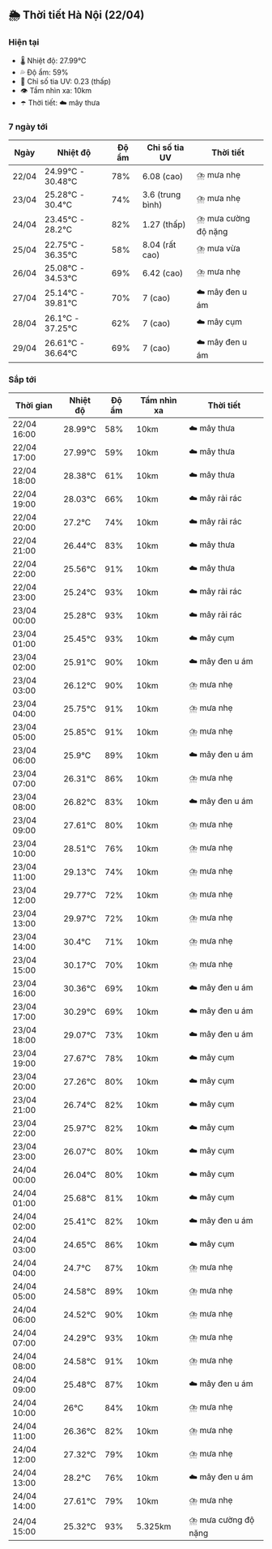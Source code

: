 ## 🌦️ Thời tiết Hà Nội (22/04)

### Hiện tại

- 🌡️ Nhiệt độ: 27.99℃
- 💦 Độ ẩm: 59%
- 🌟 Chỉ số tia UV: 0.23 (thấp)
- 👁️ Tầm nhìn xa: 10km
- ☂️ Thời tiết: ☁️ mây thưa

### 7 ngày tới

| Ngày | Nhiệt độ | Độ ẩm | Chỉ số tia UV | Thời tiết |
| --- | --- | --- | --- | --- |
| 22/04 | 24.99℃ - 30.48℃ | 78% | 6.08 (cao) | ⛈️ mưa nhẹ |
| 23/04 | 25.28℃ - 30.4℃ | 74% | 3.6 (trung bình) | ⛈️ mưa nhẹ |
| 24/04 | 23.45℃ - 28.2℃ | 82% | 1.27 (thấp) | ⛈️ mưa cường độ nặng |
| 25/04 | 22.75℃ - 36.35℃ | 58% | 8.04 (rất cao) | ⛈️ mưa vừa |
| 26/04 | 25.08℃ - 34.53℃ | 69% | 6.42 (cao) | ⛈️ mưa nhẹ |
| 27/04 | 25.14℃ - 39.81℃ | 70% | 7 (cao) | ☁️ mây đen u ám |
| 28/04 | 26.1℃ - 37.25℃ | 62% | 7 (cao) | ☁️ mây cụm |
| 29/04 | 26.61℃ - 36.64℃ | 69% | 7 (cao) | ☁️ mây đen u ám |

### Sắp tới

| Thời gian | Nhiệt độ | Độ ẩm | Tầm nhìn xa | Thời tiết |
| --- | --- | --- | --- | --- |
| 22/04 16:00 | 28.99℃ | 58% | 10km | ☁️ mây thưa |
| 22/04 17:00 | 27.99℃ | 59% | 10km | ☁️ mây thưa |
| 22/04 18:00 | 28.38℃ | 61% | 10km | ☁️ mây thưa |
| 22/04 19:00 | 28.03℃ | 66% | 10km | ☁️ mây rải rác |
| 22/04 20:00 | 27.2℃ | 74% | 10km | ☁️ mây rải rác |
| 22/04 21:00 | 26.44℃ | 83% | 10km | ☁️ mây thưa |
| 22/04 22:00 | 25.56℃ | 91% | 10km | ☁️ mây thưa |
| 22/04 23:00 | 25.24℃ | 93% | 10km | ☁️ mây rải rác |
| 23/04 00:00 | 25.28℃ | 93% | 10km | ☁️ mây rải rác |
| 23/04 01:00 | 25.45℃ | 93% | 10km | ☁️ mây cụm |
| 23/04 02:00 | 25.91℃ | 90% | 10km | ☁️ mây đen u ám |
| 23/04 03:00 | 26.12℃ | 90% | 10km | ⛈️ mưa nhẹ |
| 23/04 04:00 | 25.75℃ | 91% | 10km | ⛈️ mưa nhẹ |
| 23/04 05:00 | 25.85℃ | 91% | 10km | ⛈️ mưa nhẹ |
| 23/04 06:00 | 25.9℃ | 89% | 10km | ☁️ mây đen u ám |
| 23/04 07:00 | 26.31℃ | 86% | 10km | ⛈️ mưa nhẹ |
| 23/04 08:00 | 26.82℃ | 83% | 10km | ☁️ mây đen u ám |
| 23/04 09:00 | 27.61℃ | 80% | 10km | ⛈️ mưa nhẹ |
| 23/04 10:00 | 28.51℃ | 76% | 10km | ⛈️ mưa nhẹ |
| 23/04 11:00 | 29.13℃ | 74% | 10km | ⛈️ mưa nhẹ |
| 23/04 12:00 | 29.77℃ | 72% | 10km | ⛈️ mưa nhẹ |
| 23/04 13:00 | 29.97℃ | 72% | 10km | ⛈️ mưa nhẹ |
| 23/04 14:00 | 30.4℃ | 71% | 10km | ⛈️ mưa nhẹ |
| 23/04 15:00 | 30.17℃ | 70% | 10km | ⛈️ mưa nhẹ |
| 23/04 16:00 | 30.36℃ | 69% | 10km | ☁️ mây đen u ám |
| 23/04 17:00 | 30.29℃ | 69% | 10km | ☁️ mây đen u ám |
| 23/04 18:00 | 29.07℃ | 73% | 10km | ☁️ mây đen u ám |
| 23/04 19:00 | 27.67℃ | 78% | 10km | ☁️ mây cụm |
| 23/04 20:00 | 27.26℃ | 80% | 10km | ☁️ mây cụm |
| 23/04 21:00 | 26.74℃ | 82% | 10km | ☁️ mây cụm |
| 23/04 22:00 | 25.97℃ | 82% | 10km | ☁️ mây cụm |
| 23/04 23:00 | 26.07℃ | 80% | 10km | ☁️ mây cụm |
| 24/04 00:00 | 26.04℃ | 80% | 10km | ☁️ mây cụm |
| 24/04 01:00 | 25.68℃ | 81% | 10km | ☁️ mây cụm |
| 24/04 02:00 | 25.41℃ | 82% | 10km | ☁️ mây đen u ám |
| 24/04 03:00 | 24.65℃ | 86% | 10km | ☁️ mây cụm |
| 24/04 04:00 | 24.7℃ | 87% | 10km | ⛈️ mưa nhẹ |
| 24/04 05:00 | 24.58℃ | 89% | 10km | ⛈️ mưa nhẹ |
| 24/04 06:00 | 24.52℃ | 90% | 10km | ⛈️ mưa nhẹ |
| 24/04 07:00 | 24.29℃ | 93% | 10km | ⛈️ mưa nhẹ |
| 24/04 08:00 | 24.58℃ | 91% | 10km | ⛈️ mưa nhẹ |
| 24/04 09:00 | 25.48℃ | 87% | 10km | ☁️ mây đen u ám |
| 24/04 10:00 | 26℃ | 84% | 10km | ⛈️ mưa nhẹ |
| 24/04 11:00 | 26.36℃ | 82% | 10km | ⛈️ mưa nhẹ |
| 24/04 12:00 | 27.32℃ | 79% | 10km | ⛈️ mưa nhẹ |
| 24/04 13:00 | 28.2℃ | 76% | 10km | ☁️ mây đen u ám |
| 24/04 14:00 | 27.61℃ | 79% | 10km | ⛈️ mưa nhẹ |
| 24/04 15:00 | 25.32℃ | 93% | 5.325km | ⛈️ mưa cường độ nặng |
